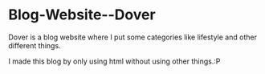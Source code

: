 # Blog-Website--Dover
Dover is a blog website where I put some categories like lifestyle and other different things.

I made this blog by only using html without using other things.:P
